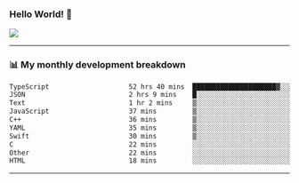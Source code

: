 ### Hello World! 👋

<a>
  <img align="center" src="https://github-readme-stats.vercel.app/api?username=megatunger&count_private=true&include_all_commits=true&bg_color=30,56CCF2,2F80ED&title_color=fff&text_color=fff" />
</a>

------
### 📊 My monthly development breakdown

<!--START_SECTION:waka-->

```txt
TypeScript                    52 hrs 40 mins  █████████████████████▓░░░   86.99 %
JSON                          2 hrs 9 mins    █░░░░░░░░░░░░░░░░░░░░░░░░   03.56 %
Text                          1 hr 2 mins     ▒░░░░░░░░░░░░░░░░░░░░░░░░   01.72 %
JavaScript                    37 mins         ▒░░░░░░░░░░░░░░░░░░░░░░░░   01.03 %
C++                           36 mins         ▒░░░░░░░░░░░░░░░░░░░░░░░░   01.01 %
YAML                          35 mins         ▒░░░░░░░░░░░░░░░░░░░░░░░░   00.97 %
Swift                         30 mins         ▒░░░░░░░░░░░░░░░░░░░░░░░░   00.83 %
C                             22 mins         ░░░░░░░░░░░░░░░░░░░░░░░░░   00.62 %
Other                         22 mins         ░░░░░░░░░░░░░░░░░░░░░░░░░   00.61 %
HTML                          18 mins         ░░░░░░░░░░░░░░░░░░░░░░░░░   00.50 %
```

<!--END_SECTION:waka-->

------
